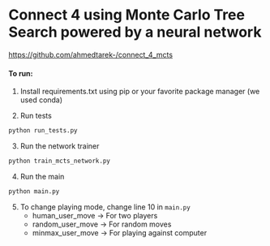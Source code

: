 # Connect 4 using Monte Carlo Tree Search powered by a neural network
https://github.com/ahmedtarek-/connect_4_mcts

#### To run:

1. Install requirements.txt using pip or your favorite package manager (we used conda)

2. Run tests
```bash
python run_tests.py
```

3. Run the network trainer
```bash
python train_mcts_network.py
```

4. Run the main
```bash
python main.py
```

5. To change playing mode, change line 10 in `main.py`
    - human_user_move  -> For two players
    - random_user_move -> For random moves
    - minmax_user_move -> For playing against computer
